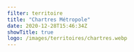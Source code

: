 ```yaml
---
filter: territoire
title: "Chartres Métropole"
date: 2020-12-28T15:46:34Z
showTitle: true
logo: /images/territoires/chartres.webp
---
```

